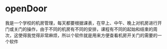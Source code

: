 # openDoor
我是一个学校的机房管理，每天都要根据课表，在早上、中午、晚上对机房进行开门或关门的操作，由于不同的机房有不同的安排，课程有不同的起始和结束的周次，这使得我觉得非常麻烦，所以个软件就是用来方便查看机房开关门的需要的一个软件

